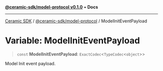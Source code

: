 [**@ceramic-sdk/model-protocol v0.1.0**](../README.md) • **Docs**

***

[Ceramic SDK](../../../README.md) / [@ceramic-sdk/model-protocol](../README.md) / ModelInitEventPayload

# Variable: ModelInitEventPayload

> `const` **ModelInitEventPayload**: `ExactCodec`\<`TypeCodec`\<`object`\>\>

Model Init event payload.
